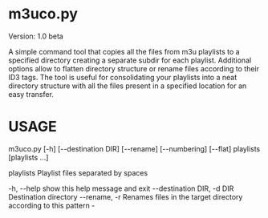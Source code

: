 m3uco.py
=======
Version: 1.0 beta

A simple command tool that copies all the files from m3u playlists to a specified directory
creating a separate subdir for each playlist. Additional options allow to flatten directory 
structure or rename files according to their ID3 tags. The tool is useful for consolidating
your playlists into a neat directory structure with all the files present in a specified
location for an easy transfer.



USAGE
=======

m3uco.py [-h] [--destination DIR] [--rename] [--numbering] [--flat]
                playlists [playlists ...]


  playlists             Playlist files separated by spaces


  -h, --help            show this help message and exit
  --destination DIR, -d DIR
                        Destination directory
  --rename, -r          Renames files in the target directory according to
                        this pattern <artist> - <title>.
  --numbering, -n       Add numbering to rename files, so that the rename
                        pattern becomes <#> <artist> - <title>. Requires
                        --rename option.
  --flat, -f            Prevents from creating a subdirectory for each
                        playlist.

